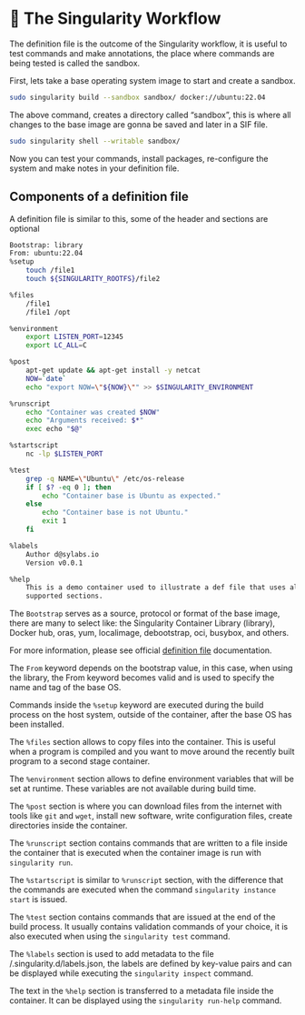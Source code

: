 # 📄 The Singularity Workflow

The definition file is the outcome of the Singularity workflow, it is useful to test commands and make annotations, the place where commands are being tested is called the sandbox.

First, lets take a base operating system image to start and create a sandbox.

```bash
sudo singularity build --sandbox sandbox/ docker://ubuntu:22.04
```

The above command, creates a directory called “sandbox”, this is where all changes to the base image are gonna be saved and later in a SIF file.

```bash
sudo singularity shell --writable sandbox/
```

Now you can test your commands, install packages, re-configure the system and make notes in your definition file.

## Components of a definition file

A definition file is similar to this, some of the header and sections are optional

```bash
Bootstrap: library
From: ubuntu:22.04
%setup
    touch /file1
    touch ${SINGULARITY_ROOTFS}/file2

%files
    /file1
    /file1 /opt

%environment
    export LISTEN_PORT=12345
    export LC_ALL=C

%post
    apt-get update && apt-get install -y netcat
    NOW=`date`
    echo "export NOW=\"${NOW}\"" >> $SINGULARITY_ENVIRONMENT

%runscript
    echo "Container was created $NOW"
    echo "Arguments received: $*"
    exec echo "$@"

%startscript
    nc -lp $LISTEN_PORT

%test
    grep -q NAME=\"Ubuntu\" /etc/os-release
    if [ $? -eq 0 ]; then
        echo "Container base is Ubuntu as expected."
    else
        echo "Container base is not Ubuntu."
        exit 1
    fi

%labels
    Author d@sylabs.io
    Version v0.0.1

%help
    This is a demo container used to illustrate a def file that uses all
    supported sections.
```

The `Bootstrap` serves as a source, protocol or format of the base image, there are many to select like: the Singularity Container Library (library), Docker hub, oras, yum, localimage, debootstrap, oci, busybox, and others.

For more information, please see official [definition file](https://docs.sylabs.io/guides/latest/user-guide/definition_files.html)  documentation.

The `From` keyword depends on the bootstrap value, in this case, when using the library, the From keyword becomes valid and is used to specify the name and tag of the base OS.

Commands inside the `%setup` keyword are executed during the build process on the host system, outside of the container, after the base OS has been installed.

The `%files` section allows to copy files into the container. This is useful when a program is compiled and you want to move around the recently built program to a second stage container.

The `%environment` section allows to define environment variables that will be set at runtime. These variables are not available during build time.

The `%post` section is where you can download files from the internet with tools like `git` and `wget`, install new software, write configuration files, create directories inside the container.

The `%runscript` section contains commands that are written to a file inside the container that is executed when the container image is run with `singularity run`.

The `%startscript` is similar to `%runscript` section, with the difference that the commands are executed when the command `singularity instance start` is issued.

The `%test` section contains commands that are issued at the end of the build process. It usually contains validation commands of your choice, it is also executed when using the `singularity test` command.

The `%labels` section is used to add metadata to the file /.singularity.d/labels.json, the labels are defined by key-value pairs and can be displayed while executing the `singularity inspect` command.

The text in the `%help` section is transferred to a metadata file inside the container. It can be displayed using the `singularity run-help` command.
